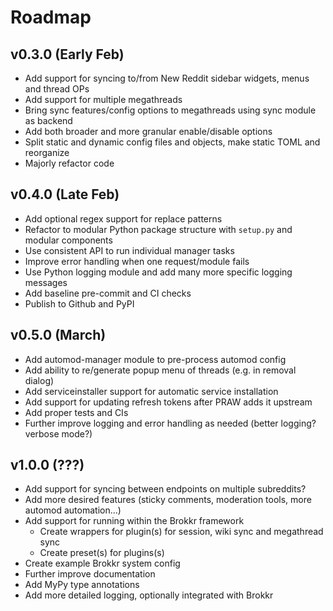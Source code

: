 # Roadmap


## v0.3.0 (Early Feb)

* Add support for syncing to/from New Reddit sidebar widgets, menus and thread OPs
* Add support for multiple megathreads
* Bring sync features/config options to megathreads using sync module as backend
* Add both broader and more granular enable/disable options
* Split static and dynamic config files and objects, make static TOML and reorganize
* Majorly refactor code



## v0.4.0 (Late Feb)

* Add optional regex support for replace patterns
* Refactor to modular Python package structure with ``setup.py`` and modular components
* Use consistent API to run individual manager tasks
* Improve error handling when one request/module fails
* Use Python logging module and add many more specific logging messages
* Add baseline pre-commit and CI checks
* Publish to Github and PyPI



## v0.5.0 (March)

* Add automod-manager module to pre-process automod config
* Add ability to re/generate popup menu of threads (e.g. in removal dialog)
* Add serviceinstaller support for automatic service installation
* Add support for updating refresh tokens after PRAW adds it upstream
* Add proper tests and CIs
* Further improve logging and error handling as needed (better logging? verbose mode?)



## v1.0.0 (???)

* Add support for syncing between endpoints on multiple subreddits?
* Add more desired features (sticky comments, moderation tools, more automod automation...)
* Add support for running within the Brokkr framework
    * Create wrappers for plugin(s) for session, wiki sync and megathread sync
    * Create preset(s) for plugins(s)
* Create example Brokkr system config
* Further improve documentation
* Add MyPy type annotations
* Add more detailed logging, optionally integrated with Brokkr
